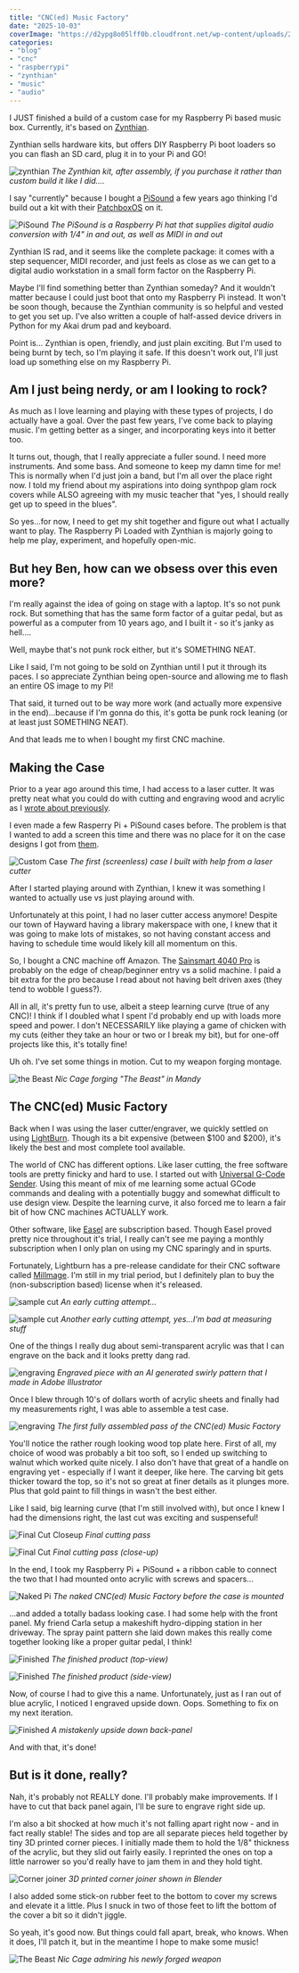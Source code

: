 ```yaml
---
title: "CNC(ed) Music Factory"
date: "2025-10-03"
coverImage: "https://d2ypg8o05lff0b.cloudfront.net/wp-content/uploads/2025/10/finished-side.jpg"
categories:
- "blog"
- "cnc"
- "raspberrypi"
- "zynthian"
- "music"
- "audio"
---
```


I JUST finished a build of a custom case for my Raspberry Pi based music box. Currently, it's based
on [Zynthian](https://zynthian.org/).

Zynthian sells hardware kits, but offers DIY Raspberry Pi boot loaders so you can flash an SD card, plug
it in to your Pi and GO!

![zynthian](https://d2ypg8o05lff0b.cloudfront.net/wp-content/uploads/2025/10/zynthian.jpg)
*The Zynthian kit, after assembly, if you purchase it rather than custom build it like I did....*

I say "currently" because I bought a [PiSound](https://blokas.io/pisound/) a few years ago thinking
I'd build out a kit with their [PatchboxOS](https://blokas.io/patchbox-os/docs/) on it.

![PiSound](https://d2ypg8o05lff0b.cloudfront.net/wp-content/uploads/2025/10/pisound.jpg)
*The PiSound is a Raspberry Pi hat that supplies digital audio conversion with 1/4" in and out, as well as MIDI in and out*

Zynthian IS rad, and it seems like the complete package: it comes with a step sequencer, MIDI recorder,
and just feels as close as we can get to a digital audio workstation in a small form factor on the Raspberry Pi.

Maybe I'll find something better than Zynthian someday? And it wouldn't matter because I could just boot that onto my
Raspberry Pi instead. It won't be soon though, because the Zynthian community is so helpful and vested to get you set up.
I've also written a couple of half-assed device drivers in Python for my Akai drum pad and keyboard.

Point is... Zynthian is open, friendly, and just plain exciting. But I'm used to being burnt by tech, so I'm playing it safe. If
this doesn't work out, I'll just load up something else on my Raspberry Pi.

Am I just being nerdy, or am I looking to rock?
-----------------------------------------------

As much as I love learning and playing with these types of projects, I do actually have a goal.
Over the past few years, I've come back to playing music. I'm getting better as a singer, and incorporating
keys into it better too.

It turns out, though, that I really appreciate a fuller sound. I need more instruments. And some bass. And someone to keep my
damn time for me! This is normally when I'd just join a band, but I'm all over the place right now.
I told my friend about my aspirations into doing synthpop glam rock covers while ALSO agreeing with my music
teacher that "yes, I should really get up to speed in the blues".

So yes...for now, I need to get my shit together and figure out what I actually want to play.
The Raspberry Pi Loaded with Zynthian is majorly going to help me play, experiment, and hopefully open-mic.

But hey Ben, how can we obsess over this even more?
---------------------------------------------------

I'm really against the idea of going on stage with a laptop. It's so not punk rock.
But something that has the same form factor of a guitar pedal, but as powerful as a computer from
10 years ago, and I built it - so it's janky as hell....

Well, maybe that's not punk rock either, but it's SOMETHING NEAT.

Like I said, I'm not going to be sold on Zynthian until I put it through its paces. I so appreciate Zynthian being open-source
and allowing me to flash an entire OS image to my PI!

That said, it turned out to be way more work (and actually more expensive in the end)...because if I'm gonna do this, it's gotta
be punk rock leaning (or at least just SOMETHING NEAT).

And that leads me to when I bought my first CNC machine.

Making the Case
---------------

Prior to a year ago around this time, I had access to a laser cutter. It was pretty neat what you could
do with cutting and engraving wood and acrylic as I [wrote about previously](/blog/2024-09-19-lasers_and_halftones).

I even made a few Rasperry Pi + PiSound cases before. The problem is that I wanted to add a screen this time and there was no
place for it on the case designs I got from [them](https://blokas.io/pisound/#pisound-case).

![Custom Case](https://d2ypg8o05lff0b.cloudfront.net/wp-content/uploads/2025/10/screenless.jpg)
*The first (screenless) case I built with help from a laser cutter*

After I started playing around with Zynthian, I knew it was something I wanted to actually use
vs just playing around with.

Unfortunately at this point, I had no laser cutter access anymore! Despite our town of Hayward
having a library makerspace with one, I knew that it was going to make lots of mistakes, so not having
constant access and having to schedule time would likely kill all momentum on this.

So, I bought a CNC machine off Amazon. The [Sainsmart 4040 Pro](https://www.sainsmart.com/products/genmitsu-4040-pro-semi-assembly-desktop-cnc-machine-for-carving-and-cutting)
is probably on the edge of cheap/beginner entry vs a solid machine. I paid a bit extra for the pro because
I read about not having belt driven axes (they tend to wobble I guess?).

All in all, it's pretty fun to use, albeit a steep learning curve (true of any CNC)! I think if I doubled what I spent
I'd probably end up with loads more speed and power. I don't NECESSARILY like playing a game of chicken
with my cuts (either they take an hour or two or I break my bit), but for one-off projects like this, it's totally fine!

Uh oh. I've set some things in motion. Cut to my weapon forging montage.

![the Beast](https://d2ypg8o05lff0b.cloudfront.net/wp-content/uploads/2025/10/mandy-forging.jpg)
*Nic Cage forging "The Beast" in Mandy*


The CNC(ed) Music Factory
-------------------------

Back when I was using the laser cutter/engraver, we quickly settled on using [LightBurn](https://lightburnsoftware.com/).
Though its a bit expensive (between $100 and $200), it's likely the best and most complete tool available.

The world of CNC has different options. Like laser cutting, the free software tools are pretty finicky and hard to use.
I started out with [Universal G-Code Sender](https://winder.github.io/ugs_website/). Using this meant of mix of me learning some
actual GCode commands and dealing with a potentially buggy and somewhat difficult to use design view. Despite the learning curve,
it also forced me to learn a fair bit of how CNC machines ACTUALLY work.

Other software, like [Easel](https://easel.com/) are subscription based. Though Easel proved pretty nice throughout it's trial, I really
can't see me paying a monthly subscription when I only plan on using my CNC sparingly and in spurts.

Fortunately, Lightburn has a pre-release candidate for their CNC software called [Millmage](https://lightburnsoftware.com/blogs/news/millmage-release-candidate-public-beta).
I'm still in my trial period, but I definitely plan to buy the (non-subscription based) license when it's released.

![sample cut](https://d2ypg8o05lff0b.cloudfront.net/wp-content/uploads/2025/10/samplecut-yellow.jpg)
*An early cutting attempt...*


![sample cut](https://d2ypg8o05lff0b.cloudfront.net/wp-content/uploads/2025/10/testcut-red.jpg)
*Another early cutting attempt, yes...I'm bad at measuring stuff*

One of the things I really dug about semi-transparent acrylic was that I can engrave on the back and it looks pretty dang rad.

![engraving](https://d2ypg8o05lff0b.cloudfront.net/wp-content/uploads/2025/10/engraving.jpg)
*Engraved piece with an AI generated swirly pattern that I made in Adobe Illustrator*

Once I blew through 10's of dollars worth of acrylic sheets and finally had my measurements right, I was able to assemble a test case.

![engraving](https://d2ypg8o05lff0b.cloudfront.net/wp-content/uploads/2025/10/first-assemble.jpg)
*The first fully assembled pass of the CNC(ed) Music Factory*

You'll notice the rather rough looking wood top plate here. First of all, my choice of wood was probably a bit too soft, so I ended up
switching to walnut which worked quite nicely. I also don't have that great of a handle on engraving yet - especially if I want it deeper, like here.
The carving bit gets thicker toward the top, so it's not so great at finer details as it plunges more. Plus that gold paint to fill things in
wasn't the best either.

Like I said, big learning curve (that I'm still involved with), but once I knew I had the dimensions right, the last cut was exciting
and suspenseful!

![Final Cut Closeup](https://d2ypg8o05lff0b.cloudfront.net/wp-content/uploads/2025/10/cutting.jpg)
*Final cutting pass*

![Final Cut](https://d2ypg8o05lff0b.cloudfront.net/wp-content/uploads/2025/10/cutting-closeup.jpg)
*Final cutting pass (close-up)*

In the end, I took my Raspberry Pi + PiSound + a ribbon cable to connect the two that I had mounted onto acrylic with screws and spacers...

![Naked Pi](https://d2ypg8o05lff0b.cloudfront.net/wp-content/uploads/2025/10/nocase.jpg)
*The naked CNC(ed) Music Factory before the case is mounted*

...and added a totally badass looking case. I had some help with the front panel. My friend Carla setup a makeshift hydro-dipping station in her
driveway. The spray paint pattern she laid down makes this really come together looking like a proper guitar pedal, I think!

![Finished](https://d2ypg8o05lff0b.cloudfront.net/wp-content/uploads/2025/10/finished-full.jpg)
*The finished product (top-view)*


![Finished](https://d2ypg8o05lff0b.cloudfront.net/wp-content/uploads/2025/10/finished-side.jpg)
*The finished product (side-view)*

Now, of course I had to give this a name. Unfortunately, just as I ran out of blue acrylic, I noticed I engraved
upside down. Oops. Something to fix on my next iteration.

![Finished](https://d2ypg8o05lff0b.cloudfront.net/wp-content/uploads/2025/10/back-label.jpg)
*A mistakenly upside down back-panel*

And with that, it's done!

But is it done, really?
-----------------------

Nah, it's probably not REALLY done. I'll probably make improvements. If I have to cut that back panel again, I'll
be sure to engrave right side up.

I'm also a bit shocked at how much it's not falling apart right now - and in fact really stable! The sides and top are all separate pieces held together
by tiny 3D printed corner pieces. I initially made them to hold the 1/8" thickness of the acrylic, but they slid out fairly easily.
I reprinted the ones on top a little narrower so you'd really have to jam them in and they hold tight.

![Corner joiner](https://d2ypg8o05lff0b.cloudfront.net/wp-content/uploads/2025/10/3dprinted-corner.jpg)
*3D printed corner joiner shown in Blender*

I also added some stick-on rubber feet to the bottom to cover my screws and elevate it a little. Plus I snuck in two of those feet
to lift the bottom of the cover a bit so it didn't jiggle.

So yeah, it's good now. But things could fall apart, break, who knows. When it does, I'll patch it, but in the meantime I hope to make
some music!

![The Beast](https://d2ypg8o05lff0b.cloudfront.net/wp-content/uploads/2025/10/mandy-beast.jpg)
*Nic Cage admiring his newly forged weapon*



